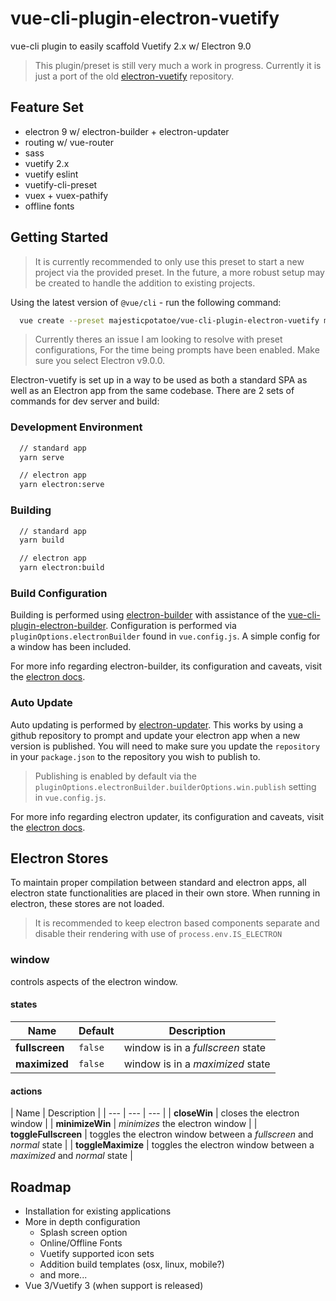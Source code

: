 # vue-cli-plugin-electron-vuetify

vue-cli plugin to easily scaffold Vuetify 2.x w/ Electron 9.0

> This plugin/preset is still very much a work in progress. Currently it is just a port of the old [electron-vuetify](https://github.com/MajesticPotatoe/electron-vuetify) repository.

## Feature Set

- electron 9 w/ electron-builder + electron-updater
- routing w/ vue-router
- sass
- vuetify 2.x
- vuetify eslint
- vuetify-cli-preset
- vuex + vuex-pathify
- offline fonts

## Getting Started

> It is currently recommended to only use this preset to start a new project via the provided preset. In the future, a more robust setup may be created to handle the addition to existing projects.

Using the latest version of `@vue/cli` - run the following command:

```bash
  vue create --preset majesticpotatoe/vue-cli-plugin-electron-vuetify my-app
```

> Currently theres an issue I am looking to resolve with preset configurations, For the time being prompts have been enabled. Make sure you select Electron v9.0.0.

Electron-vuetify is set up in a way to be used as both a standard SPA as well as an Electron app from the same codebase. There are 2 sets of commands for dev server and build:

### Development Environment

```bash
  // standard app
  yarn serve

  // electron app
  yarn electron:serve
```

### Building

```bash
  // standard app
  yarn build

  // electron app
  yarn electron:build
```

### Build Configuration

Building is performed using [electron-builder](https://www.npmjs.com/package/electron-builder) with assistance of the [vue-cli-plugin-electron-builder](https://github.com/nklayman/vue-cli-plugin-electron-builder). Configuration is performed via `pluginOptions.electronBuilder` found in `vue.config.js`. A simple config for a window has been included.

For more info regarding electron-builder, its configuration and caveats, visit the [electron docs](https://www.electron.build/).

### Auto Update

Auto updating is performed by [electron-updater](https://www.npmjs.com/package/electron-updater). This works by using a github repository to prompt and update your electron app when a new version is published. You will need to make sure you update the `repository` in your `package.json` to the repository you wish to publish to.

> Publishing is enabled by default via the `pluginOptions.electronBuilder.builderOptions.win.publish` setting in `vue.config.js`.

For more info regarding electron updater, its configuration and caveats, visit the [electron docs](https://www.electron.build/auto-update).

## Electron Stores

To maintain proper compilation between standard and electron apps, all electron state functionalities are placed in their own store. When running in electron, these stores are not loaded.

> It is recommended to keep electron based components separate and disable their rendering with use of `process.env.IS_ELECTRON`

### window

controls aspects of the electron window.

#### states

| Name | Default | Description |
| --- | --- | --- |
| **fullscreen** | `false` | window is in a _fullscreen_ state |
| **maximized** | `false` | window is in a _maximized_ state |

#### actions

| Name | Description |
| --- | --- | --- |
| **closeWin** | closes the electron window |
| **minimizeWin** | _minimizes_ the electron window |
| **toggleFullscreen** | toggles the electron window between a _fullscreen_ and _normal_ state |
| **toggleMaximize** | toggles the electron window between a _maximized_ and _normal_ state |

## Roadmap

- Installation for existing applications
- More in depth configuration
  - Splash screen option
  - Online/Offline Fonts
  - Vuetify supported icon sets
  - Addition build templates (osx, linux, mobile?)
  - and more...
- Vue 3/Vuetify 3 (when support is released)
